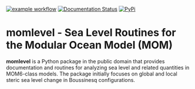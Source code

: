 [![example workflow](https://github.com/jkrasting/momlevel/actions/workflows/ci.yml/badge.svg)](https://github.com/jkrasting/momlevel/actions/workflows/ci.yml)
[![Documentation Status](https://readthedocs.org/projects/momlevel/badge/?version=latest)](https://momlevel.readthedocs.io/en/latest/?badge=latest)
[![PyPi](https://img.shields.io/pypi/v/momlevel.svg)](https://pypi.python.org/pypi/momlevel/)

# momlevel - Sea Level Routines for the Modular Ocean Model (MOM)
**momlevel** is a Python package in the public domain
that provides documentation and routines for analyzing sea level and
related quantities in MOM6-class models. The package initially focuses
on global and local steric sea level change in Boussinesq configurations.
